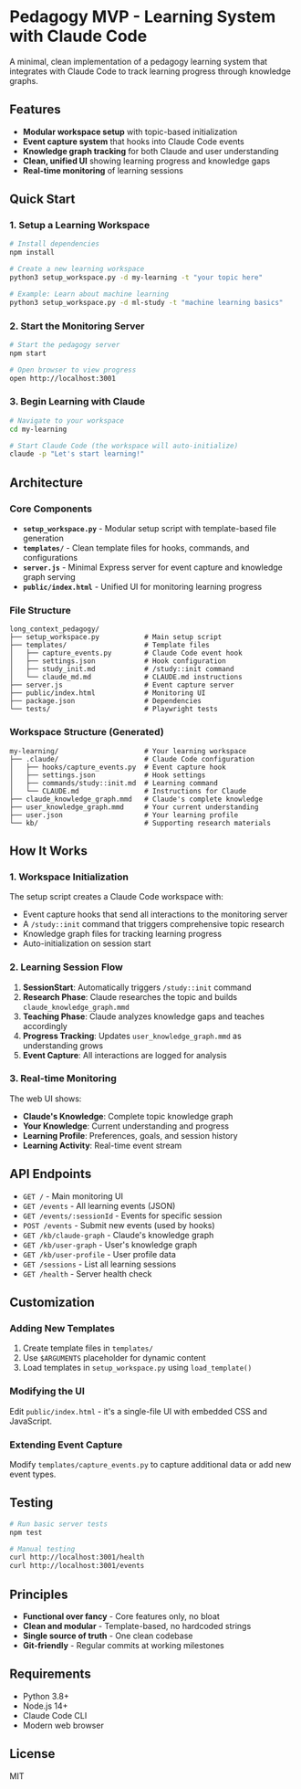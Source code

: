 # Pedagogy MVP - Learning System with Claude Code

A minimal, clean implementation of a pedagogy learning system that integrates with Claude Code to track learning progress through knowledge graphs.

## Features

- **Modular workspace setup** with topic-based initialization
- **Event capture system** that hooks into Claude Code events
- **Knowledge graph tracking** for both Claude and user understanding
- **Clean, unified UI** showing learning progress and knowledge gaps
- **Real-time monitoring** of learning sessions

## Quick Start

### 1. Setup a Learning Workspace

```bash
# Install dependencies
npm install

# Create a new learning workspace
python3 setup_workspace.py -d my-learning -t "your topic here"

# Example: Learn about machine learning
python3 setup_workspace.py -d ml-study -t "machine learning basics"
```

### 2. Start the Monitoring Server

```bash
# Start the pedagogy server
npm start

# Open browser to view progress
open http://localhost:3001
```

### 3. Begin Learning with Claude

```bash
# Navigate to your workspace
cd my-learning

# Start Claude Code (the workspace will auto-initialize)
claude -p "Let's start learning!"
```

## Architecture

### Core Components

- **`setup_workspace.py`** - Modular setup script with template-based file generation
- **`templates/`** - Clean template files for hooks, commands, and configurations
- **`server.js`** - Minimal Express server for event capture and knowledge graph serving
- **`public/index.html`** - Unified UI for monitoring learning progress

### File Structure

```
long_context_pedagogy/
├── setup_workspace.py           # Main setup script
├── templates/                   # Template files
│   ├── capture_events.py        # Claude Code event hook
│   ├── settings.json            # Hook configuration
│   ├── study_init.md            # /study::init command
│   └── claude_md.md             # CLAUDE.md instructions
├── server.js                    # Event capture server
├── public/index.html            # Monitoring UI
├── package.json                 # Dependencies
└── tests/                       # Playwright tests
```

### Workspace Structure (Generated)

```
my-learning/                     # Your learning workspace
├── .claude/                     # Claude Code configuration
│   ├── hooks/capture_events.py  # Event capture hook
│   ├── settings.json            # Hook settings
│   ├── commands/study::init.md  # Learning command
│   └── CLAUDE.md                # Instructions for Claude
├── claude_knowledge_graph.mmd   # Claude's complete knowledge
├── user_knowledge_graph.mmd     # Your current understanding
├── user.json                    # Your learning profile
└── kb/                          # Supporting research materials
```

## How It Works

### 1. Workspace Initialization

The setup script creates a Claude Code workspace with:
- Event capture hooks that send all interactions to the monitoring server
- A `/study::init` command that triggers comprehensive topic research
- Knowledge graph files for tracking learning progress
- Auto-initialization on session start

### 2. Learning Session Flow

1. **SessionStart**: Automatically triggers `/study::init` command
2. **Research Phase**: Claude researches the topic and builds `claude_knowledge_graph.mmd`
3. **Teaching Phase**: Claude analyzes knowledge gaps and teaches accordingly
4. **Progress Tracking**: Updates `user_knowledge_graph.mmd` as understanding grows
5. **Event Capture**: All interactions are logged for analysis

### 3. Real-time Monitoring

The web UI shows:
- **Claude's Knowledge**: Complete topic knowledge graph
- **Your Knowledge**: Current understanding and progress
- **Learning Profile**: Preferences, goals, and session history
- **Learning Activity**: Real-time event stream

## API Endpoints

- `GET /` - Main monitoring UI
- `GET /events` - All learning events (JSON)
- `GET /events/:sessionId` - Events for specific session
- `POST /events` - Submit new events (used by hooks)
- `GET /kb/claude-graph` - Claude's knowledge graph
- `GET /kb/user-graph` - User's knowledge graph
- `GET /kb/user-profile` - User profile data
- `GET /sessions` - List all learning sessions
- `GET /health` - Server health check

## Customization

### Adding New Templates

1. Create template files in `templates/`
2. Use `$ARGUMENTS` placeholder for dynamic content
3. Load templates in `setup_workspace.py` using `load_template()`

### Modifying the UI

Edit `public/index.html` - it's a single-file UI with embedded CSS and JavaScript.

### Extending Event Capture

Modify `templates/capture_events.py` to capture additional data or add new event types.

## Testing

```bash
# Run basic server tests
npm test

# Manual testing
curl http://localhost:3001/health
curl http://localhost:3001/events
```

## Principles

- **Functional over fancy** - Core features only, no bloat
- **Clean and modular** - Template-based, no hardcoded strings
- **Single source of truth** - One clean codebase
- **Git-friendly** - Regular commits at working milestones

## Requirements

- Python 3.8+
- Node.js 14+
- Claude Code CLI
- Modern web browser

## License

MIT